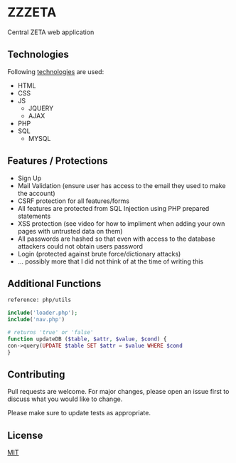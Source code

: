 # ZZZETA
Central ZETA web application

## Technologies

Following [technologies](https://www.geeksforgeeks.org/web-technology/) are used:
+ HTML
+ CSS
+ JS
  + JQUERY
  + AJAX
+ PHP
+ SQL
  + MYSQL

## Features / Protections
+ Sign Up
+ Mail Validation (ensure user has access to the email they used to make the account)
+ CSRF protection for all features/forms
+ All features are protected from SQL Injection using PHP prepared statements
+ XSS protection (see video for how to impliment when adding your own pages with untrusted data on them)
+ All passwords are hashed so that even with access to the database attackers could not obtain users password
+ Login (protected against brute force/dictionary attacks)
+ ... possibly more that I did not think of at the time of writing this

## Additional Functions
```bash
reference: php/utils
```

```php
include('loader.php');
include('nav.php')

# returns 'true' or 'false'
function updateDB ($table, $attr, $value, $cond) {
con->query(UPDATE $table SET $attr = $value WHERE $cond
}
```

## Contributing

Pull requests are welcome. For major changes, please open an issue first
to discuss what you would like to change.

Please make sure to update tests as appropriate.

## License

[MIT](https://de.wikipedia.org/wiki/MIT-Lizenz)
